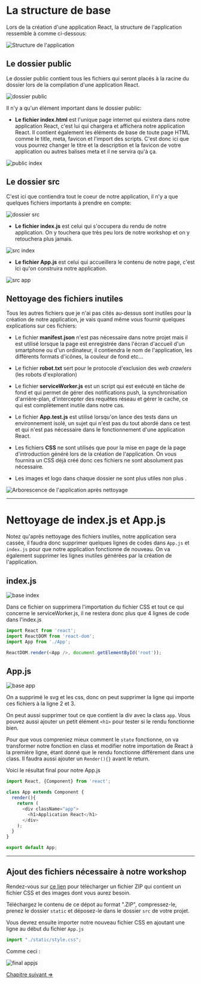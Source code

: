 # La structure de base

Lors de la création d'une application React, la structure de l'application ressemble à comme ci-dessous:

![Structure de l'application](./img/arborescence/arborescence1.png)

## Le dossier public

Le dossier public contient tous les fichiers qui seront placés à la racine du dossier lors de la compilation d'une application React.

![dossier public](./img/arborescence/arborescence-public.png)

Il n'y a qu'un élément important dans le dossier public:

* **Le fichier index.html** est l'unique page internet qui existera dans notre application React, c'est lui qui chargera et affichera notre application React. Il contient également les éléments de base de toute page HTML comme le title, meta, favicon et l'import des scripts. C'est donc ici que vous pourrez changer le titre et la description et la favicon de votre application ou autres balises meta et il ne servira qu'à ça.

![public index](./img/arborescence/arborescence-index.png)

## Le dossier src

C'est ici que contiendra tout le coeur de notre application, il n'y a que quelques fichiers importants à prendre en compte:

![dossier src](./img/arborescence/arborescence-src.png)

* **Le fichier index.js** est celui qui s'occupera du rendu de notre application. On y touchera que très peu lors de notre workshop et on y retouchera plus jamais.

![src index](./img/arborescence/arborescence-src1.png)

* **Le fichier App.js** est celui qui accueillera le contenu de notre page, c'est ici qu'on construira notre application.

![src app](./img/arborescence/arborescence-src2.png)

## Nettoyage des fichiers inutiles

Tous les autres fichiers que je n'ai pas cités au-dessus sont inutiles pour la création de notre application, je vais quand même vous fournir quelques explications sur ces fichiers:

* Le fichier **manifest.json** n'est pas nécessaire dans notre projet mais il est utilisé lorsque la page est enregistrée dans l'écran d'accueil d'un smartphone ou d'un ordinateur, il contiendra le nom de l'application, les différents formats d'icônes, la couleur de fond etc...

* Le fichier **robot.txt** sert pour le protocole d'exclusion des *web crawlers* (les robots d'exploration)

* Le fichier **serviceWorker.js** est un script qui est exécuté en tâche de fond et qui permet de gérer des notifications push, la synchronisation d'arrière-plan, d'intercepter des requêtes réseau et gérer le cache, ce qui est complètement inutile dans notre cas.

*  Le fichier **App.test.js** est utilisé lorsqu'on lance des tests dans un environnement isolé, un sujet qui n'est pas du tout abordé dans ce test et qui n'est pas nécessaire dans le fonctionnement d'une application React.

* Les fichiers **CSS** ne sont utilisés que pour la mise en page de la page d'introduction généré lors de la création de l'application. On vous fournira un CSS déjà créé donc ces fichiers ne sont absolument pas nécessaire.

* Les images et logo dans chaque dossier ne sont plus utiles non plus .

![Arborescence de l'application après nettoyage](./img/arborescence/nettoyage.png)

---

# Nettoyage de index.js et App.js

Notez qu'après nettoyage des fichiers inutiles, notre application sera cassée, il faudra donc supprimer quelques lignes de codes dans `App.js` et `index.js` pour que notre application fonctionne de nouveau. On va également supprimer les lignes inutiles générées par la création de l'application.

## index.js

![base index](./img/nettoyage/depart-indexjs.png)

Dans ce fichier on supprimera l'importation du fichier CSS et tout ce qui concerne le serviceWorker.js, il ne restera donc plus que 4 lignes de code dans l'index.js

```js
import React from 'react';
import ReactDOM from 'react-dom';
import App from './App';

ReactDOM.render(<App />, document.getElementById('root'));
```

## App.js

![base app](./img/nettoyage/depart-appjs.png)

On a supprimé le svg et les css, donc on peut supprimer la ligne qui importe ces fichiers à la ligne 2 et 3.

On peut aussi supprimer tout ce que contient la div avec la class `app`. Vous pouvez aussi ajouter un petit élément `<h1>` pour tester si le rendu fonctionne bien.

Pour que vous compreniez mieux comment le `state` fonctionne, on va transformer notre fonction en class et modifier notre importation de React à la première ligne, étant donné que le rendu fonctionne différement dans une class. Il faudra aussi ajouter un `Render(){}` avant le return.

Voici le résultat final pour notre App.js

```js
import React, {Component} from 'react';

class App extends Component {
  render(){
    return (
      <div className="app">
        <h1>Application React</h1>
      </div>
    );
  }
}

export default App;

```

---

## Ajout des fichiers nécessaire à notre workshop

Rendez-vous sur [ce lien](https://we.tl/t-77WKnEQNA3) pour télécharger un fichier ZIP qui contient un fichier CSS et des images dont vous aurez besoin.

Téléchargez le contenu de ce dépot au format ".ZIP", compressez-le, prenez le dossier `static` et déposez-le dans le dossier `src` de votre projet.

Vous devrez ensuite importer notre nouveau fichier CSS en ajoutant une ligne au début du fichier `App.js`

```js
import "./static/style.css";
```

Comme ceci : 

![final appjs](./img/nettoyage/final-appjs.png)

[Chapitre suivant =>](05-component.md)